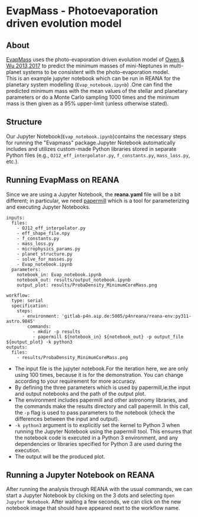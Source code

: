 # EvapMass - Photoevaporation driven evolution model
## About 
[EvapMass](https://github.com/jo276/EvapMass?tab=readme-ov-file) uses the photo-evaporation driven evolution model of [Owen & Wu 2013,2017](https://academic.oup.com/mnras/article/491/4/5287/5663631?login=true) to predict the minimum masses of mini-Neptunes in multi-planet systems to be consistent with the photo-evaporation model.  
This is an example jupyter notebook which can be run in REANA for the planetary system modelling (`Evap_notebook.ipynb`) .One can find the predicted minimum mass with the mean values of the stellar and planetary parameters or do a Monte Carlo sampling 1000 times and the minimum mass is then given as a 95% upper-limit (unless otherwise stated).
## Structure  
Our Jupyter Notebook(`Evap_notebook.ipynb`)contains the necessary steps for running the "Evapmass" package.Jupyter Notebook automatically includes and utilizes custom-made Python libraries stored in separate Python files (e.g., `OJ12_eff_interpolator.py`, `f_constants.py`, `mass_loss.py`, etc.).
## Running EvapMass on REANA
Since we are using a Jupyter Notebook, the **reana.yaml** file will be a bit different; in particular, we need [papermill](https://papermill.readthedocs.io/en/latest/) which is a tool for parameterizing and executing Jupyter Notebooks.
```
inputs:
  files:
    - OJ12_eff_interpolator.py
    - eff_shape_file.npy
    - f_constants.py
    - mass_loss.py
    - microphysics_params.py
    - planet_structure.py
    - solve_for_masses.py
    - Evap_notebook.ipynb
  parameters:
    notebook_in: Evap_notebook.ipynb
    notebook_out: results/output_notebook.ipynb
    output_plot: results/ProbaDensity_MinimumCoreMass.png
     
workflow:
  type: serial
  specification:
    steps:
      - environment: 'gitlab-p4n.aip.de:5005/p4nreana/reana-env:py311-astro.9845'
        commands:
          - mkdir -p results
          - papermill ${notebook_in} ${notebook_out} -p output_file ${output_plot} -k python3
outputs:
  files:
    - results/ProbaDensity_MinimumCoreMass.png
```
- The input file is the jupyter notebook.For the iteration here, we are only using 100 times, because it is for the demonstration. You can change according to your requirement for more accuracy.
- By defining the three parameters which is used by papermill,ie.the input and output notebooks and the path of the output plot.
- The environment includes papermill and other astronomy libraries, and the commands make the results directory and call papermill. In this call, the `-p` flag is used to pass parameters to the notebook (check the differences between the input and output).
- `-k python3` argument is to explicitly set the kernel to Python 3 when running the Jupyter Notebook using the papermill tool. This ensures that the notebook code is executed in a Python 3 environment, and any dependencies or libraries specified for Python 3 are used during the execution.
- The output will be the produced plot.

## Running a Jupyter Notebook on REANA 
After running the analysis through REANA with the usual commands, we can start a Jupyter Notebook by clicking on the 3 dots and selecting `Open Jupyter Notebook`. After waiting a few seconds, we can click on the new notebook image that should have appeared next to the workflow name.

